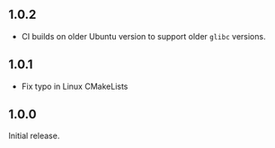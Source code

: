 ## 1.0.2
- CI builds on older Ubuntu version to support older `glibc` versions.

## 1.0.1
- Fix typo in Linux CMakeLists

## 1.0.0
Initial release.